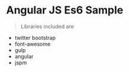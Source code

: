 # Angular JS Es6 Sample
> Libraries included are

* twitter bootstrap
* font-awesome
* gulp
* angular
* jspm
